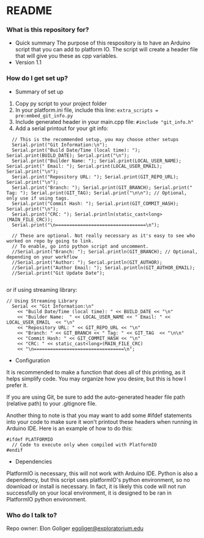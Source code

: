 # README #

### What is this repository for? ###

* Quick summary
The purpose of this respository is to have an Arduino script that you can add to platform IO. The script will create a header file that will give you these as cpp variables.
* Version 1.1

### How do I get set up? ###

* Summary of set up

1. Copy py script to your project folder
2. In your platform.ini file, include this line:
```extra_scripts = pre:embed_git_info.py```
3. Include generated header in your main.cpp file: ```#include "git_info.h"```
4. Add a serial printout for your git info:
```
  // This is the recommended setup, you may choose other setups
  Serial.print("Git Information:\n");
  Serial.print("Build Date/Time (local time): "); Serial.print(BUILD_DATE); Serial.print("\n");
  Serial.print("Builder Name: "); Serial.print(LOCAL_USER_NAME); Serial.print(" Email: "); Serial.print(LOCAL_USER_EMAIL); Serial.print("\n");
  Serial.print("Repository URL: "); Serial.print(GIT_REPO_URL); Serial.print("\n");
  Serial.print("Branch: "); Serial.print(GIT_BRANCH); Serial.print(" Tag: "); Serial.print(GIT_TAG); Serial.print("\n\n"); // Optional, only use if using tags.
  Serial.print("Commit Hash: "); Serial.print(GIT_COMMIT_HASH); Serial.print("\n");
  Serial.print("CRC: "); Serial.println(static_cast<long>(MAIN_FILE_CRC));
  Serial.print("\n=================================\n");

  // These are optional. Not really necessary as it's easy to see who worked on repo by going to link.
  // To enable, go into python script and uncomment.
  //Serial.print("Branch: "); Serial.println(GIT_BRANCH); // Optional, depending on your workflow
  //Serial.print("Author: "); Serial.println(GIT_AUTHOR);
  //Serial.print("Author Email: "); Serial.println(GIT_AUTHOR_EMAIL);
  //Serial.print("Git Update Date");


```
or if using streaming library:
```
// Using Streaming Library
  Serial << "Git Information:\n"
    << "Build Date/Time (local time): " << BUILD_DATE << "\n"
    << "Builder Name:  " << LOCAL_USER_NAME << " Email: " << LOCAL_USER_EMAIL  << "\n"
    << "Repository URL: " << GIT_REPO_URL << "\n"
    << "Branch: " << GIT_BRANCH << " Tag: " << GIT_TAG  << "\n\n"
    << "Commit Hash: " << GIT_COMMIT_HASH << "\n" 
    << "CRC: " << static_cast<long>(MAIN_FILE_CRC) 
    << "\n=================================\n";
```

* Configuration

It is recommended to make a function that does all of this printing, as it helps simplify code. You may organize how you desire, but this is how I prefer it.

If you are using Git, be sure to add the auto-generated header file path (relative path) to your .gitignore file.

Another thing to note is that you may want to add some #ifdef statements into your code to make sure it won't printout these headers when running in Arduino IDE. Here is an example of how to do this:
```
#ifdef PLATFORMIO
  // Code to execute only when compiled with PlatformIO
#endif
```
* Dependencies

PlatformIO is necessary, this will not work with Arduino IDE. Python is also a dependency, but this script uses platformIO's python environment, so no download or install is necessary. In fact, it is likely this code will not run successfully on your local environment, it is designed to be ran in PlatformIO python environment.

### Who do I talk to? ###

Repo owner: Elon Goliger egoliger@exploratorium.edu